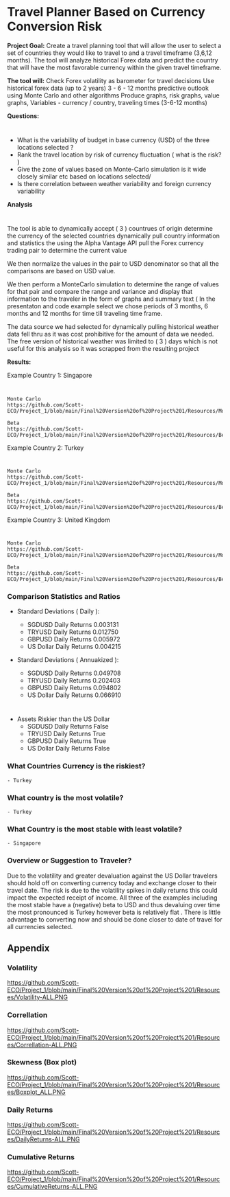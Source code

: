 # Travel Planner Based on Currency Conversion Risk
**Project Goal:**  Create a travel planning tool that will allow the user to select a set of countries they would like to travel to and a travel timeframe (3,6,12 months).  The tool will analyze historical Forex data and predict the country that will have the most favorable currency within the given travel timeframe.

**The tool will:**
Check Forex volatility as barometer for travel decisions
Use historical forex data (up to 2 years)
3 - 6 - 12 months predictive outlook using Monte Carlo and other algorithms
Produce graphs, risk graphs, value graphs,
Variables - currency / country,  traveling times (3-6-12 months)

**Questions:**
# #
- What is the variability of budget in base currency (USD) of the three locations selected ? 
- Rank the travel location by risk of currency fluctuation ( what is the risk? )
- Give the zone of values based on Monte-Carlo simulation is it wide closely similar etc based on locations selected/
- Is there correlation between weather variability and foreign currency variability

**Analysis**
# #
The tool is able to dynamically accept ( 3 ) countrues of origin determine the currency of the selected countries dynamically pull country information and statistics the using the Alpha Vantage API pull the Forex currency trading pair to determine the current value

We then normalize the values in the pair to USD denominator so that all the comparisons are based on USD value.

We then perform a MonteCarlo simulation to determine the range of values for that pair and compare the range and variance and display that information to the traveler in the form of graphs and summary text ( In the presentaton and code example select we chose periods of 3 months, 6 months and 12 months for time till traveling time frame.

The data source we had selected for dynamically pulling historical weather data fell thru as it was cost prohibitive for the amount of data  we needed. The free version of historical weather was limited to ( 3 ) days which is not useful for this analysis so it was scrapped from the resulting project

**Results:**

Example Country 1: Singapore
#
    Monte Carlo
    https://github.com/Scott-ECO/Project_1/blob/main/Final%20Version%20of%20Project%201/Resources/MonteCarloPlot1.PNG

    Beta
    https://github.com/Scott-ECO/Project_1/blob/main/Final%20Version%20of%20Project%201/Resources/Beta1.PNG
    
Example Country 2: Turkey
#
    Monte Carlo
    https://github.com/Scott-ECO/Project_1/blob/main/Final%20Version%20of%20Project%201/Resources/MonteCarloPlot1.PNG
    
    Beta
    https://github.com/Scott-ECO/Project_1/blob/main/Final%20Version%20of%20Project%201/Resources/Beta2.PNG

Example Country 3: United Kingdom
#
    Monte Carlo
    https://github.com/Scott-ECO/Project_1/blob/main/Final%20Version%20of%20Project%201/Resources/MonteCarloPlot1.PNG
    
    Beta
    https://github.com/Scott-ECO/Project_1/blob/main/Final%20Version%20of%20Project%201/Resources/Beta3.PNG
    

### Comparison Statistics and Ratios

- Standard Deviations ( Daily ):
    - SGDUSD Daily Returns       0.003131
    - TRYUSD Daily Returns       0.012750
    - GBPUSD Daily Returns       0.005972
    - US Dollar Daily Returns    0.004215

- Standard Deviations ( Annuakized ):
    - SGDUSD Daily Returns       0.049708
    - TRYUSD Daily Returns       0.202403
    - GBPUSD Daily Returns       0.094802
    - US Dollar Daily Returns    0.066910
#
- Assets Riskier than the US Dollar
    - SGDUSD Daily Returns       False
    - TRYUSD Daily Returns        True
    - GBPUSD Daily Returns        True
    - US Dollar Daily Returns    False

### What Countries Currency is the riskiest?
    - Turkey
### What country is the most volatile?
    - Turkey

### What Country is the most stable with least volatile?
    - Singapore

### Overview or Suggestion to Traveler?

Due to the volatility and greater devaluation against the US Dollar travelers should hold off on converting currency today and exchange closer to their travel date. The risk is due to the volatility spikes in daily returns this could impact the expected receipt of income. All three of the examples including the most stable have a (negative) beta to USD and thus devaluing over time the most pronounced is Turkey however beta is relatively flat . There is little advantage to converting now and should be done closer to date of travel for all currencies selected.

## Appendix

### Volatility
https://github.com/Scott-ECO/Project_1/blob/main/Final%20Version%20of%20Project%201/Resources/Volatility-ALL.PNG

### Correllation
https://github.com/Scott-ECO/Project_1/blob/main/Final%20Version%20of%20Project%201/Resources/Correllation-ALL.PNG

### Skewness (Box plot)
https://github.com/Scott-ECO/Project_1/blob/main/Final%20Version%20of%20Project%201/Resources/Boxplot_ALL.PNG

### Daily Returns
https://github.com/Scott-ECO/Project_1/blob/main/Final%20Version%20of%20Project%201/Resources/DailyReturns-ALL.PNG

### Cumulative Returns
https://github.com/Scott-ECO/Project_1/blob/main/Final%20Version%20of%20Project%201/Resources/CumulativeReturns-ALL.PNG
